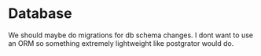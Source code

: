 # Database

We should maybe do migrations for db schema changes. I dont want to use an ORM so something extremely lightweight like postgrator would do.